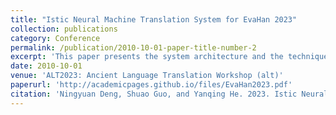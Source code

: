 ```yaml
---
title: "Istic Neural Machine Translation System for EvaHan 2023"
collection: publications
category: Conference
permalink: /publication/2010-10-01-paper-title-number-2
excerpt: 'This paper presents the system architecture and the technique details adopted by Institute of Scientific and Technical Information of China (ISTIC) in the evaluation of First Conference on EvaHan(2023). In this evaluation, ISTIC participated in two tasks of Ancient Chinese Machine Translation: Ancient Chinese to Modern Chinese and Ancient Chinese to English. The paper mainly elaborates the model framework and data processing methods adopted in ISTIC’s system. Finally a comparison and analysis of different machine translation systems are also given.'
date: 2010-10-01
venue: 'ALT2023: Ancient Language Translation Workshop (alt)'
paperurl: 'http://academicpages.github.io/files/EvaHan2023.pdf'
citation: 'Ningyuan Deng, Shuao Guo, and Yanqing He. 2023. Istic Neural Machine Translation System for EvaHan 2023. In Proceedings of ALT2023: Ancient Language Translation Workshop, pages 34–42, Macau SAR, China. Asia-Pacific Association for Machine Translation.'
---
```


